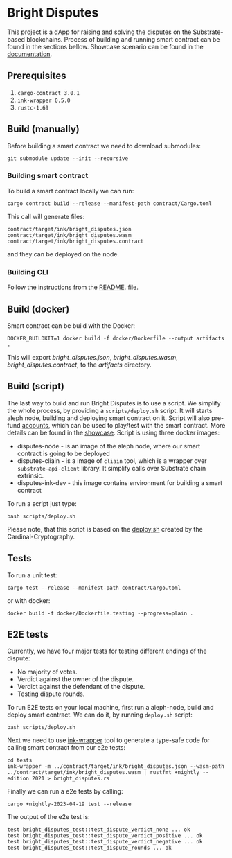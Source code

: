 # Bright Disputes
This project is a dApp for raising and solving the disputes on the Substrate-based blockchains. Process of building and running smart contract can be found in the sections bellow. Showcase scenario can be found in the [documentation](https://github.com/bright/bright-disputes/blob/main/doc/README.md).

## Prerequisites
1. `cargo-contract 3.0.1`
2. `ink-wrapper 0.5.0`
3. `rustc-1.69`

## Build (manually)
Before building a smart contract we need to download submodules:
```
git submodule update --init --recursive
```

### Building smart contract
To build a smart contract locally we can run:
```
cargo contract build --release --manifest-path contract/Cargo.toml
```
This call will generate files:
```
contract/target/ink/bright_disputes.json
contract/target/ink/bright_disputes.wasm
contract/target/ink/bright_disputes.contract
```
and they can be deployed on the node.

### Building CLI
Follow the instructions from the [README](https://github.com/bright/bright-disputes/blob/main/cli/README.md). file.

## Build (docker)
Smart contract can be build with the Docker:
```
DOCKER_BUILDKIT=1 docker build -f docker/Dockerfile --output artifacts .
```
This will export *bright_disputes.json*, *bright_disputes.wasm*, *bright_disputes.contract*, to the *artifacts* directory.

## Build (script)
The last way to build and run Bright Disputes is to use a script. We simplify the whole process, by providing a `scripts/deploy.sh` script. It will starts aleph node, building and deploying smart contract on it. Script will also pre-fund [accounts](https://github.com/bright/bright-disputes/blob/main/doc/accounts), which can be used to play/test with the smart contract. More details can be found in the [showcase](https://github.com/bright/bright-disputes/blob/main/doc/README.md). Script is using three docker images:
* disputes-node - is an image of the aleph node, where our smart contract is going to be deployed
* disputes-cliain - is a image of `cliain` tool, which is a wrapper over `substrate-api-client` library. It simplify calls over Substrate chain extrinsic.
* disputes-ink-dev - this image contains environment for building a smart contract

To run a script just type:
```
bash scripts/deploy.sh
```

Please note, that this script is based on the [deploy.sh](https://github.com/Cardinal-Cryptography/zk-apps/blob/main/shielder/deploy/deploy.sh) created by the Cardinal-Cryptography.

## Tests
To run a unit test:
```
cargo test --release --manifest-path contract/Cargo.toml
```
or with docker:
```
docker build -f docker/Dockerfile.testing --progress=plain .
```

## E2E tests
Currently, we have four major tests for testing different endings of the dispute:
* No majority of votes.
* Verdict against the owner of the dispute.
* Verdict against the defendant of the dispute.
* Testing dispute rounds.

To run E2E tests on your local machine, first run a aleph-node, build and deploy smart contract. We can do it, by running `deploy.sh` script:
```
bash scripts/deploy.sh
```

Next we need to use [ink-wrapper](https://crates.io/crates/ink-wrapper) tool to generate a type-safe code for calling smart contract from our e2e tests:
```
cd tests
ink-wrapper -m ../contract/target/ink/bright_disputes.json --wasm-path ../contract/target/ink/bright_disputes.wasm | rustfmt +nightly --edition 2021 > bright_disputes.rs
```

Finally we can run a e2e tests by calling:
```
cargo +nightly-2023-04-19 test --release
```

The output of the e2e test is:
```
test bright_disputes_test::test_dispute_verdict_none ... ok
test bright_disputes_test::test_dispute_verdict_positive ... ok
test bright_disputes_test::test_dispute_verdict_negative ... ok
test bright_disputes_test::test_dispute_rounds ... ok
```